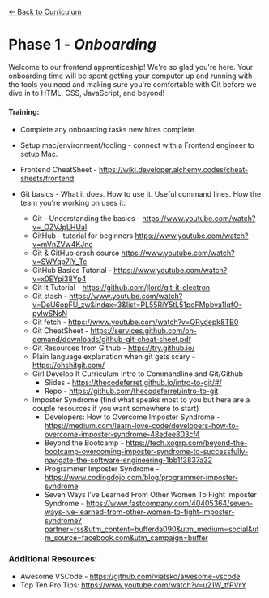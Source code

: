 [← Back to Curriculum](./)

# Phase 1 - _Onboarding_

Welcome to our frontend apprenticeship! We're so glad you're here. Your onboarding time will be spent getting your computer up and running with the tools you need and making sure you're comfortable with Git before we dive in to HTML, CSS, JavaScript, and beyond!

#### **Training:**

- Complete any onboarding tasks new hires complete.
- Setup mac/environment/tooling - connect with a Frontend engineer to setup Mac.
- Frontend CheatSheet - https://wiki.developer.alchemy.codes/cheat-sheets/frontend
- Git basics - What it does. How to use it. Useful command lines. How the team you're working on uses it:

  - Git - Understanding the basics - https://www.youtube.com/watch?v=_OZVJpLHUaI
  - GitHub - tutorial for beginners https://www.youtube.com/watch?v=mVnZVw4KJnc
  - Git & GitHub crash course https://www.youtube.com/watch?v=SWYqp7iY_Tc
  - GitHub Basics Tutorial - https://www.youtube.com/watch?v=x0EYpi38Yp4
  - Git It Tutorial - https://github.com/jlord/git-it-electron
  - Git stash - https://www.youtube.com/watch?v=DeU6opFU_zw&index=3&list=PL55RiY5tL51poFMpbva1IqfO-pylwSNsN
  - Git fetch - https://www.youtube.com/watch?v=QRydepk8TB0
  - Git CheatSheet - https://services.github.com/on-demand/downloads/github-git-cheat-sheet.pdf
  - Git Resources from Github - https://try.github.io/
  - Plain language explanation when git gets scary - https://ohshitgit.com/
  - Girl Develop It Curriculum Intro to Commandline and Git/Github
    - Slides - https://thecodeferret.github.io/intro-to-git/#/
    - Repo - https://github.com/thecodeferret/intro-to-git
  - Imposter Syndrome (find what speaks most to you but here are a couple resources if you want somewhere to start)
    - Developers: How to Overcome Imposter Syndrome - https://medium.com/learn-love-code/developers-how-to-overcome-imposter-syndrome-48edee803cf4
    - Beyond the Bootcamp - https://tech.xogrp.com/beyond-the-bootcamp-overcoming-imposter-syndrome-to-successfully-navigate-the-software-engineering-1bb1f3837a32
    - Programmer Imposter Syndrome - https://www.codingdojo.com/blog/programmer-imposter-syndrome
    - Seven Ways I’ve Learned From Other Women To Fight Imposter Syndrome - https://www.fastcompany.com/40405364/seven-ways-ive-learned-from-other-women-to-fight-imposter-syndrome?partner=rss&utm_content=bufferda090&utm_medium=social&utm_source=facebook.com&utm_campaign=buffer

### **Additional Resources:**

- Awesome VSCode - https://github.com/viatsko/awesome-vscode
- Top Ten Pro Tips: https://www.youtube.com/watch?v=u21W_tfPVrY

